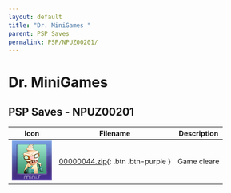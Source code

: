 ```yaml
---
layout: default
title: "Dr. MiniGames "
parent: PSP Saves
permalink: PSP/NPUZ00201/
---
```

# Dr. MiniGames 

## PSP Saves - NPUZ00201

| Icon | Filename | Description |
|------|----------|-------------|
| ![Dr. MiniGames ](ICON0.PNG) | [00000044.zip](00000044.zip){: .btn .btn-purple } | Game cleare |
